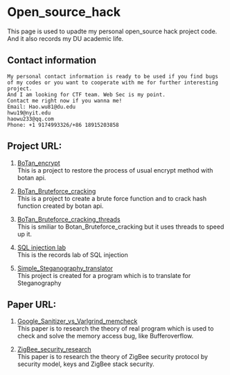 # Open_source_hack
This page is used to upadte my personal open_source hack project code.        
And it also records my DU academic life.

## Contact information
```
My personal contact information is ready to be used if you find bugs    
of my codes or you want to cooperate with me for further interesting project.                                                        
And I am looking for CTF team. Web Sec is my point.     
Contact me right now if you wanna me!    
Email: Hao.wu81@du.edu                    
hwu19@nyit.edu                          
haowu233@qq.com             
Phone: +1 9174993326/+86 18915203858
```
## Project URL:
   1. [BoTan_encrypt](https://github.com/q6404065/HaoWu_Open_Source/tree/master/Botan_encrypt)    
   This is a project to restore the process of usual encrypt method with botan api.   
   
   2. [BoTan_Bruteforce_cracking](https://github.com/q6404065/HaoWu_Open_Source/tree/master/Botan_Brutefore_crack)    
   This is a project to create a brute force function and to crack hash function created by botan api.   
   
   3. [BoTan_Bruteforce_cracking_threads](https://github.com/q6404065/HaoWu_Open_Source/tree/master/Botan_Bruteforce_cracking_thread)   
   This is smiliar to Botan_Bruteforce_cracking but it uses threads to speed up it.   
   
   4. [SQL injection lab](https://github.com/q6404065/HaoWu_Open_Source/tree/master/SQL_injection_lab)    
   This is the records lab of SQL injection  
   
   5. [Simple_Steganography_translator](https://github.com/q6404065/HaoWu_Open_Source/tree/master/Simple_Steganography_translate)   
   This project is created for a program which is to translate for Steganography  
   
## Paper URL:   
   1. [Google_Sanitizer_vs_Varlgrind_memcheck](https://github.com/q6404065/HaoWu_Open_Source/blob/master/docs/Google%20Sanitizer%20vs%20Valgrind%20Memcheck%2C.pdf)    
   This paper is to research the theory of real program which is used to check and solve the memory access bug, like Bufferoverflow.  
   
   2. [ZigBee_security_research](https://github.com/q6404065/HaoWu_Open_Source/blob/master/docs/ZigBee_security_research.pdf)    
   This paper is to research the theory of ZigBee security protocol by security model, keys and ZigBee stack security.  
   
